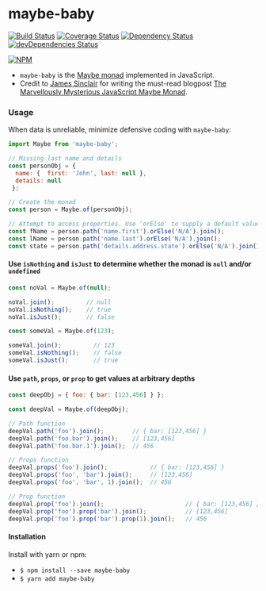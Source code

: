 # maybe-baby

[![Build Status](https://travis-ci.org/mikechabot/maybe-baby.svg?branch=master)](https://travis-ci.org/mikechabot/maybe-baby)
[![Coverage Status](https://coveralls.io/repos/github/mikechabot/maybe-baby/badge.svg?branch=master&cacheBuster=1)](https://coveralls.io/github/mikechabot/maybe-baby?branch=master)
[![Dependency Status](https://david-dm.org/mikechabot/maybe-baby.svg)](https://david-dm.org/mikechabot/maybe-baby)
[![devDependencies Status](https://david-dm.org/mikechabot/maybe-baby/dev-status.svg)](https://david-dm.org/mikechabot/maybe-baby?type=dev)

[![NPM](https://nodei.co/npm/maybe-baby.png)](https://nodei.co/npm/maybe-baby/)

* `maybe-baby` is the [Maybe monad](https://en.wikipedia.org/wiki/Monad_(functional_programming)#The_Maybe_monad) implemented in JavaScript. 
* Credit to [James Sinclair](https://github.com/jrsinclair) for writing the must-read blogpost [The Marvellously Mysterious JavaScript Maybe Monad](http://jrsinclair.com/articles/2016/marvellously-mysterious-javascript-maybe-monad/).

### Usage

When data is unreliable, minimize defensive coding with `maybe-baby`:

```javascript
import Maybe from 'maybe-baby';

// Missing last name and details
const personObj = { 
  name: {  first: 'John', last: null }, 
  details: null 
 };

// Create the monad
const person = Maybe.of(personObj);

// Attempt to access properties. Use 'orElse' to supply a default value.
const fName = person.path('name.first').orElse('N/A').join();             // 'John'
const lName = person.path('name.last').orElse('N/A').join();              // 'N/A'
const state = person.path('details.address.state').orElse('N/A').join();  // 'N/A'
```

#### Use `isNothing` and `isJust` to determine whether the monad is `null` and/or `undefined`
```javascript
const noVal = Maybe.of(null);

noVal.join();         // null
noVal.isNothing();    // true
noVal.isJust();       // false

const someVal = Maybe.of(123);

someVal.join();         // 123
someVal.isNothing();    // false
someVal.isJust();       // true
```
#### Use `path`, `props`, or `prop` to get values at arbitrary depths

```javascript
const deepObj = { foo: { bar: [123,456] } };

const deepVal = Maybe.of(deepObj);

// Path function
deepVal.path('foo').join();        // { bar: [123,456] }
deepVal.path('foo.bar').join();    // [123,456]
deepVal.path('foo.bar.1').join();  // 456

// Props function
deepVal.props('foo').join();            // { bar: [123,456] }
deepVal.props('foo', 'bar').join();     // [123,456]
deepVal.props('foo', 'bar', 1).join();  // 456

// Prop function
deepVal.prop('foo').join();                       // { bar: [123,456] }
deepVal.prop('foo').prop('bar').join();           // [123,456]
deepVal.prop('foo').prop('bar').prop(1).join();   // 456

```

#### Installation

Install with yarn or npm:

* `$ npm install --save maybe-baby`
* `$ yarn add maybe-baby`

